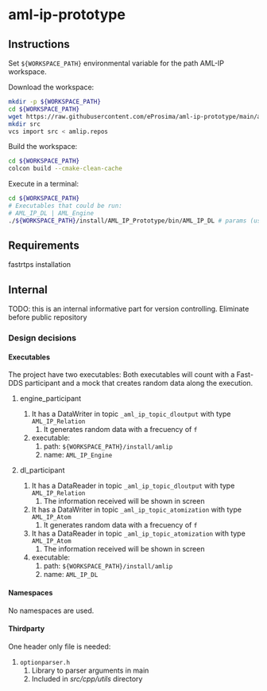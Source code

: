 # aml-ip-prototype

## Instructions

Set `${WORKSPACE_PATH}` environmental variable for the path AML-IP workspace.

Download the workspace:

```sh
mkdir -p ${WORKSPACE_PATH}
cd ${WORKSPACE_PATH}
wget https://raw.githubusercontent.com/eProsima/aml-ip-prototype/main/amlip.repos
mkdir src
vcs import src < amlip.repos
```

Build the workspace:

```sh
cd ${WORKSPACE_PATH}
colcon build --cmake-clean-cache
```

Execute in a terminal:

```sh
cd ${WORKSPACE_PATH}
# Executables that could be run:
# AML_IP_DL | AML_Engine
./${WORKSPACE_PATH}/install/AML_IP_Prototype/bin/AML_IP_DL # params (use -h to check all arguments)
```

## Requirements

fastrtps installation

## Internal

TODO: this is an internal informative part for version controlling. Eliminate before public repository

### Design decisions

#### Executables

The project have two executables:
Both executables will count with a Fast-DDS participant and a mock that creates random data along the execution.

1. engine_participant
    1. It has a DataWriter in topic `_aml_ip_topic_dloutput` with type `AML_IP_Relation`
        1. It generates random data with a frecuency of `f`
    1. executable:
        1. path: `${WORKSPACE_PATH}/install/amlip`
        1. name: `AML_IP_Engine`

1. dl_participant
    1. It has a DataReader in topic `_aml_ip_topic_dloutput` with type `AML_IP_Relation`
        1. The information received will be shown in screen
    1. It has a DataWriter in topic `_aml_ip_topic_atomization` with type `AML_IP_Atom`
        1. It generates random data with a frecuency of `f`
    1. It has a DataReader in topic `_aml_ip_topic_atomization` with type `AML_IP_Atom`
        1. The information received will be shown in screen
    1. executable:
        1. path: `${WORKSPACE_PATH}/install/amlip`
        1. name: `AML_IP_DL`

#### Namespaces

No namespaces are used.

#### Thirdparty

One header only file is needed:

1. `optionparser.h`
    1. Library to parser arguments in main
    1. Included in *src/cpp/utils* directory
